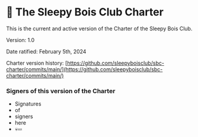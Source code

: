 # 📜 The Sleepy Bois Club Charter

This is the current and active version of the Charter of the Sleepy Bois Club.

Version: 1.0

Date ratified: February 5th, 2024

Charter version history: [https://github.com/sleepyboisclub/sbc-charter/commits/main/](https://github.com/sleepyboisclub/sbc-charter/commits/main/)

### Signers of this version of the Charter

* Signatures
* of
* signers
* here
* 💀💤
